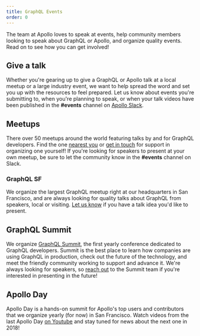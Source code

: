 ```yaml
---
title: GraphQL Events
order: 0
---
```


The team at Apollo loves to speak at events, help community members looking to speak about GraphQL or Apollo, and organize quality events. Read on to see how you can get involved!

## Give a talk

Whether you're gearing up to give a GraphQL or Apollo talk at a local meetup or a large industry event, we want to help spread the word and set you up with the resources to feel prepared. Let us know about events you're submitting to, when you're planning to speak, or when your talk videos have been published in the **#events** channel on [Apollo Slack](http://apollographql.com/#slack). 

## Meetups

There over 50 meetups around the world featuring talks by and for GraphQL developers. Find the one [nearest you](https://www.meetup.com/topics/graphql/) or [get in touch](mailto:community@apollographql.com) for support in organizing one yourself! If you're looking for speakers to present at your own meetup, be sure to let the community know in the **#events** channel on Slack.

### GraphQL SF

We organize the largest GraphQL meetup right at our headquarters in San Francisco, and are always looking for quality talks about GraphQL from speakers, local or visiting. [Let us know](mailto:community@apollographql.com) if you have a talk idea you'd like to present. 

## GraphQL Summit

We organize [GraphQL Summit](http://summit.graphql.com), the first yearly conference dedicated to GraphQL developers. Summit is the best place to learn how companies are using GraphQL in production, check out the future of the technology, and meet the friendly community working to support and advance it. We're always looking for speakers, so [reach out](mailto:summit@graphql.com) to the Summit team if you're interested in presenting in the future!

## Apollo Day

Apollo Day is a hands-on summit for Apollo's top users and contributors that we organize yearly (for now) in San Francisco. Watch videos from the last Apollo Day [on Youtube](https://www.youtube.com/watch?v=Lx5ndQ5okhg&list=PLpi1lPB6opQzWZwqnG0YIrWcSS3kH5SR8) and stay tuned for news about the next one in 2018!

